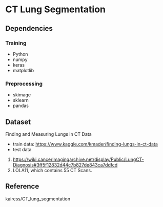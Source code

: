 # CT Lung Segmentation

## Dependencies
### Training
- Python
- numpy
- keras
- matplotlib
### Preprocessing
- skimage
- sklearn
- pandas

## Dataset
Finding and Measuring Lungs in CT Data
- train data: https://www.kaggle.com/kmader/finding-lungs-in-ct-data
- test data
1. https://wiki.cancerimagingarchive.net/display/Public/LungCT-Diagnosis#3ff5f12832d44c7b827de843ca7ddfcd
2. LOLA11, which contains 55 CT Scans.


## Reference
kairess/CT_lung_segmentation

